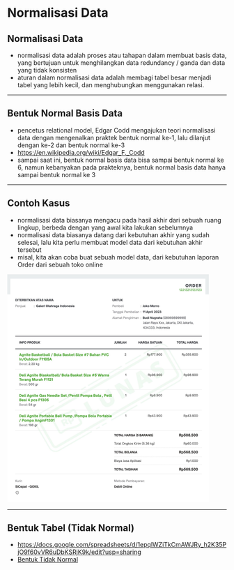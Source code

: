 # Normalisasi Data

## Normalisasi Data

- normalisasi data adalah proses atau tahapan dalam membuat basis data, yang bertujuan untuk menghilangkan data redundancy / ganda dan data yang tidak konsisten
- aturan dalam normalisasi data adalah membagi tabel besar menjadi tabel yang lebih kecil, dan menghubungkan menggunakan relasi.

---

## Bentuk Normal Basis Data

- pencetus relational model, Edgar Codd mengajukan teori normalisasi data dengan mengenalkan praktek bentuk normal ke-1, lalu dilanjut dengan ke-2 dan bentuk normal ke-3
- https://en.wikipedia.org/wiki/Edgar_F._Codd
- sampai saat ini, bentuk normal basis data bisa sampai bentuk normal ke 6, namun kebanyakan pada prakteknya, bentuk normal basis data hanya sampai bentuk normal ke 3

---

## Contoh Kasus

- normalisasi data biasanya mengacu pada hasil akhir dari sebuah ruang lingkup, berbeda dengan yang awal kita lakukan sebelumnya
- normalisasi data biasanya datang dari kebutuhan akhir yang sudah selesai, lalu kita perlu membuat model data dari kebutuhan akhir tersebut
- misal, kita akan coba buat sebuah model data, dari kebutuhan laporan Order dari sebuah toko online

![1](../assets/img/12/1.PNG)

---

## Bentuk Tabel (Tidak Normal)

- https://docs.google.com/spreadsheets/d/1epqlWZiTkCmAWJRy_h2K35PjO9f60vVR6uDbKSRjK9k/edit?usp=sharing
- <a href="../assets/table/Bentuk Tidak Normal.html">Bentuk Tidak Normal</a>